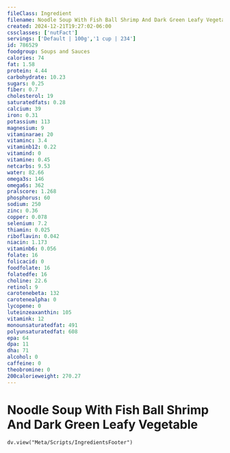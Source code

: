 ```yaml
---
fileClass: Ingredient
filename: Noodle Soup With Fish Ball Shrimp And Dark Green Leafy Vegetable
created: 2024-12-21T19:27:02-06:00
cssclasses: ['nutFact']
servings: ['Default | 100g','1 cup | 234']
id: 786529
foodgroup: Soups and Sauces
calories: 74
fat: 1.58
protein: 4.44
carbohydrate: 10.23
sugars: 0.25
fiber: 0.7
cholesterol: 19
saturatedfats: 0.28
calcium: 39
iron: 0.31
potassium: 113
magnesium: 9
vitaminarae: 20
vitaminc: 3.4
vitaminb12: 0.22
vitamind: 0
vitamine: 0.45
netcarbs: 9.53
water: 82.66
omega3s: 146
omega6s: 362
pralscore: 1.268
phosphorus: 60
sodium: 250
zinc: 0.36
copper: 0.078
selenium: 7.2
thiamin: 0.025
riboflavin: 0.042
niacin: 1.173
vitaminb6: 0.056
folate: 16
folicacid: 0
foodfolate: 16
folatedfe: 16
choline: 22.6
retinol: 9
carotenebeta: 132
carotenealpha: 0
lycopene: 0
luteinzeaxanthin: 105
vitamink: 12
monounsaturatedfat: 491
polyunsaturatedfat: 608
epa: 64
dpa: 11
dha: 71
alcohol: 0
caffeine: 0
theobromine: 0
200calorieweight: 270.27
---
```


# Noodle Soup With Fish Ball Shrimp And Dark Green Leafy Vegetable

```dataviewjs
dv.view("Meta/Scripts/IngredientsFooter")
```